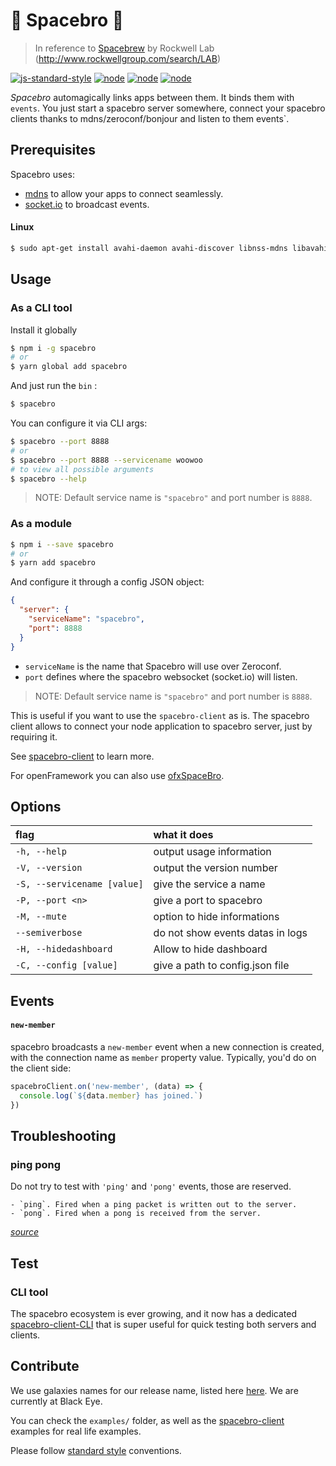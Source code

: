 # 🚀 Spacebro 💫

> In reference to [Spacebrew](http://docs.spacebrew.cc/) by Rockwell Lab (http://www.rockwellgroup.com/search/LAB)

[![js-standard-style](https://img.shields.io/badge/code%20style-standard-brightgreen.svg)](http://standardjs.com/)
[![node](https://img.shields.io/badge/node-4.0.x-brightgreen.svg)](https://nodejs.org/en/)
[![node](https://img.shields.io/badge/node-5.3.x-brightgreen.svg)](https://nodejs.org/en/)
[![node](https://img.shields.io/badge/node-6.x.x-brightgreen.svg)](https://nodejs.org/en/)

*Spacebro* automagically links apps between them. It binds them with `events`. You just start a spacebro server somewhere, connect your spacebro clients thanks to mdns/zeroconf/bonjour and listen to them events`.

## Prerequisites

Spacebro uses:

* [mdns](https://github.com/agnat/node_mdns) to allow your apps to connect seamlessly.
* [socket.io](http://socket.io) to broadcast events.

#### Linux

```bash
$ sudo apt-get install avahi-daemon avahi-discover libnss-mdns libavahi-compat-libdnssd-dev curl build-essential
```

## Usage

### As a CLI tool

Install it globally

```bash
$ npm i -g spacebro
# or
$ yarn global add spacebro
```

And just run the `bin` :

```bash
$ spacebro
```

You can configure it via CLI args:

```bash
$ spacebro --port 8888
# or
$ spacebro --port 8888 --servicename woowoo
# to view all possible arguments
$ spacebro --help
```

> NOTE: Default service name is `"spacebro"` and port number is `8888`.

### As a module

```bash
$ npm i --save spacebro
# or
$ yarn add spacebro
```

And configure it through a config JSON object:

```json
{
  "server": {
    "serviceName": "spacebro",
    "port": 8888
  }
}
```

* `serviceName` is the name that Spacebro will use over Zeroconf.
* `port` defines where the spacebro websocket (socket.io) will listen.

> NOTE: Default service name is `"spacebro"` and port number is `8888`.

This is useful if you want to use the `spacebro-client` as is. The spacebro client allows to connect your node application to spacebro server, just by requiring it.

See [spacebro-client](https://github.com/soixantecircuits/spacebro-client) to learn more.

For openFramework you can also use [ofxSpaceBro](https://github.com/soixantecircuits/ofxSpacebroClient).

## Options

|flag|what it does|
|:---|:---|
|`-h, --help`|output usage information|
|`-V, --version`|output the version number|
|`-S, --servicename [value]`|give the service a name|
|`-P, --port <n>`|give a port to spacebro|
|`-M, --mute`|option to hide informations|
|`--semiverbose`|do not show events datas in logs|
|`-H, --hidedashboard`|Allow to hide dashboard|
|`-C, --config [value]`|give a path to config.json file|

## Events

#### `new-member`

spacebro broadcasts a `new-member` event when a new connection is created, with the connection name as `member` property value. Typically, you'd do on the client side:

```js
spacebroClient.on('new-member', (data) => {
  console.log(`${data.member} has joined.`)
})
```

## Troubleshooting

### ping pong

Do not try to test with `'ping'` and `'pong'` events, those are reserved.

```
- `ping`. Fired when a ping packet is written out to the server.
- `pong`. Fired when a pong is received from the server.
```
*[source](https://github.com/socketio/socket.io-client/issues/1022)*

## Test

### CLI tool

The spacebro ecosystem is ever growing, and it now has a dedicated [spacebro-client-CLI](https://github.com/soixantecircuits/spacebro-client-cli) that is super useful for quick testing both servers and clients.

## Contribute

We use galaxies names for our release name, listed here [here](https://en.wikipedia.org/wiki/List_of_galaxies). We are currently at Black Eye.

You can check the `examples/` folder, as well as the [spacebro-client](https://github.com/soixantecircuits/spacebro-client) examples for real life examples.

Please follow [standard style](https://github.com/feross/standard) conventions.
